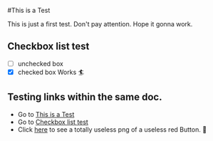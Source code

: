 #This is a Test

This is just a first test. Don't pay attention.
Hope it gonna work.

## Checkbox list test 
- [ ] unchecked box
- [x] checked box
 Works 🏄

## Testing links within the same doc. 

- Go to [This is a Test](#This-is-a-test)
- Go to [Checkbox list test](#Checkbox-list-test) 
- Click [here](https://m.gjcdn.net/game-thumbnail/500/373375-crop8_23_787_461-f8iczend-v4.png) to see a totally useless png of a useless red Button. 🔴
